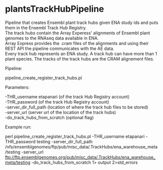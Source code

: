 # plantsTrackHubPipeline
Pipeline that creates Ensembl plant track hubs given ENA study ids and puts them in the Ensembl Track Hub Registry.<br />
The track hubs contain the Array Experess' alignments of Ensembl plant genomes to the RNAseq data available in ENA.<br />
Array Express provides the .cram files of the alignments and using their REST API the pipeline communicates with the AE data.<br />
Every track hub represents an ENA study. A track hub can have more than 1 plant species. The tracks of the track hubs are the CRAM alignement files.<br />

Pipeline:

 pipeline_create_register_track_hubs.pl

Parameters:

-THR_username etapanari   (of the track Hub Registry account) <br />
-THR_password  (of the track Hub Registry account) <br />
-server_dir_full_path  (location of where the track hub files to be stored)<br />
-server_url  (server url of the location of the track hubs)<br />
-do_track_hubs_from_scratch (optional flag) <br />

Example run:

perl pipeline_create_register_track_hubs.pl -THR_username etapanari -THR_password testing -server_dir_full_path /nfs/ensemblgenomes/ftp/pub/misc_data/.TrackHubs/ena_warehouse_meta/testing -server_url ftp://ftp.ensemblgenomes.org/pub/misc_data/.TrackHubs/ena_warehouse_meta/testing  -do_track_hubs_from_scratch 1> output 2>std_errors


